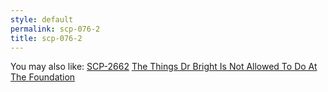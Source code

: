 ```yaml
---
style: default
permalink: scp-076-2
title: scp-076-2
---
```

You may also like:
[SCP-2662](http://scp-wiki.net/scp-2662)
[The Things Dr Bright Is Not Allowed To Do At The Foundation](http://scp-wiki.net/the-things-dr-bright-is-not-allowed-to-do-at-the-foundation)